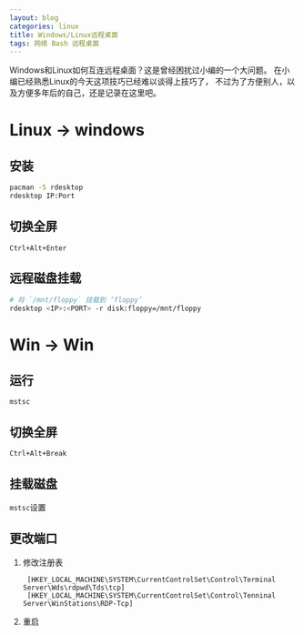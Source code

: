 ```yaml
---
layout: blog
categories: linux
title: Windows/Linux远程桌面
tags: 网络 Bash 远程桌面
---
```


Windows和Linux如何互连远程桌面？这是曾经困扰过小编的一个大问题。
在小编已经熟悉Linux的今天这项技巧已经难以谈得上技巧了，
不过为了方便别人，以及方便多年后的自己，还是记录在这里吧。

# Linux -> windows

## 安装

```bash
pacman -S rdesktop
rdesktop IP:Port
```

## 切换全屏

`Ctrl+Alt+Enter`

## 远程磁盘挂载

```bash
# 将 `/mnt/floppy` 挂载到 ‘floppy’
rdesktop <IP>:<PORT> -r disk:floppy=/mnt/floppy   
```

# Win -> Win


## 运行

`mstsc`

## 切换全屏

`Ctrl+Alt+Break`

## 挂载磁盘

`mstsc`设置

## 更改端口

1. 修改注册表

		[HKEY_LOCAL_MACHINE\SYSTEM\CurrentControlSet\Control\Terminal Server\Wds\rdpwd\Tds\tcp]
		[HKEY_LOCAL_MACHINE\SYSTEM\CurrentControlSet\Control\Tenninal Server\WinStations\RDP-Tcp]
		
3. 重启
